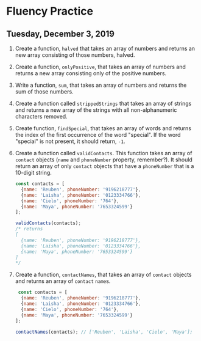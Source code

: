 # Fluency Practice
## Tuesday, December 3, 2019

1. Create a function, `halved` that takes an array of numbers and returns an new array consisting of those numbers, halved.

2. Create a function, `onlyPositive`, that takes an array of numbers and returns a new array consisting only of the positive numbers.

3. Write a function, `sum`, that takes an array of numbers and returns the sum of those numbers.

3. Create a function called `strippedStrings` that takes an array of strings and returns a new array of the strings with all non-alphanumeric characters removed.

2. Create function, `findSpecial`, that takes an array of words and returns the index of the first occurrence of the word "special". If the word "special" is not present, it should return, `-1`.

4. Create a function called `validContacts`. This function takes an array of `contact` objects (`name` and `phoneNumber` property, remember?). It should return an array of only `contact` objects that have a `phoneNumber` that is a 10-digit string.
      ```javascript
      const contacts = [
        {name: 'Reuben', phoneNumber: '9196218777'},
        {name: 'Laisha', phoneNumber: '0123334766'},
        {name: 'Cielo', phoneNumber: '764'},
        {name: 'Maya', phoneNumber: '7653324599'}
      ];

      validContacts(contacts);
      /* returns
      [
        {name: 'Reuben', phoneNumber: '9196218777'},
        {name: 'Laisha', phoneNumber: '0123334766'},
        {name: 'Maya', phoneNumber: '7653324599'}
      ]
      */
      ```

5. Create a function, `contactNames`, that takes an array of `contact` objects and returns an array of `contact` `name`s.
      ```javascript
       const contacts = [
        {name: 'Reuben', phoneNumber: '9196218777'},
        {name: 'Laisha', phoneNumber: '0123334766'},
        {name: 'Cielo', phoneNumber: '764'},
        {name: 'Maya', phoneNumber: '7653324599'}
      ];

      contactNames(contacts); // ['Reuben', 'Laisha', 'Cielo', 'Maya'];
      ```
